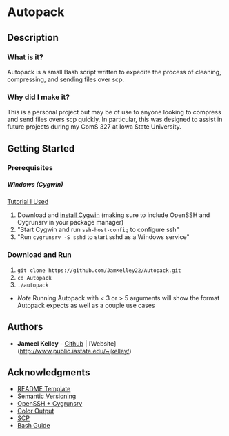 # Autopack

## Description

### What is it?

Autopack is a small Bash script written to expedite the process of cleaning, compressing, and sending files over scp.

### Why did I make it?

This is a personal project but may be of use to anyone looking to compress and send files overs scp quickly. In particular, this was designed to assist in future projects during my ComS 327 at Iowa State University. 

## Getting Started

### Prerequisites

##### Windows (Cygwin)

[Tutorial I Used](http://www.catonmat.net/blog/windows-through-ssh/)
1. Download and [install Cygwin](https://www.cygwin.com/install.html) (making sure to include OpenSSH and Cygrunsrv in your package manager)
2. "Start Cygwin and run `ssh-host-config` to configure ssh"
3. "Run `cygrunsrv -S sshd` to start sshd as a Windows service"

### Download and Run

1. `git clone https://github.com/JamKelley22/Autopack.git`
2. `cd Autopack`
3. `./autopack` 
* *Note* Running Autopack with < 3 or > 5 arguments will show the format Autopack expects as well as a couple use cases

## Authors

* **Jameel Kelley** - [Github](https://github.com/JamKelley22) | [Website] (http://www.public.iastate.edu/~jkelley/)

## Acknowledgments

* [README Template](https://gist.github.com/PurpleBooth/109311bb0361f32d87a2)
* [Semantic Versioning](http://semver.org/spec/v2.0.0.html)
* [OpenSSH + Cygrunsrv](http://www.catonmat.net/blog/windows-through-ssh/)
* [Color Output](https://stackoverflow.com/questions/5947742/how-to-change-the-output-color-of-echo-in-linux)
* [SCP](http://www.hypexr.org/linux_scp_help.php)
* [Bash Guide](https://www.panix.com/~elflord/unix/bash-tute.html)
